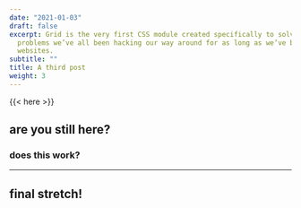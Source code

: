 ```yaml
---
date: "2021-01-03"
draft: false
excerpt: Grid is the very first CSS module created specifically to solve the layout
  problems we’ve all been hacking our way around for as long as we’ve been making
  websites.
subtitle: ""
title: A third post
weight: 3
---
```


{{< here >}}


## are you still here?

### does this work?

---

## final stretch!

